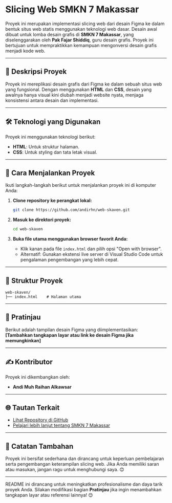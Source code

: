 # Slicing Web SMKN 7 Makassar

Proyek ini merupakan implementasi slicing web dari desain Figma ke dalam bentuk situs web statis menggunakan teknologi web dasar. Desain awal dibuat untuk lomba desain grafis di **SMKN 7 Makassar**, yang diselenggarakan oleh **Pak Fajar Shiddiq**, guru desain grafis. Proyek ini bertujuan untuk mempraktikkan kemampuan mengonversi desain grafis menjadi kode web.

---

## 🎯 Deskripsi Proyek

Proyek ini mereplikasi desain grafis dari Figma ke dalam sebuah situs web yang fungsional. Dengan menggunakan **HTML** dan **CSS**, desain yang awalnya hanya visual kini diubah menjadi website nyata, menjaga konsistensi antara desain dan implementasi.

---

## 🛠️ Teknologi yang Digunakan

Proyek ini menggunakan teknologi berikut:
- **HTML**: Untuk struktur halaman.
- **CSS**: Untuk styling dan tata letak visual.

---

## 🚀 Cara Menjalankan Proyek

Ikuti langkah-langkah berikut untuk menjalankan proyek ini di komputer Anda:

1. **Clone repository ke perangkat lokal:**
   ```bash
   git clone https://github.com/andirhn/web-skaven.git
   ```

2. **Masuk ke direktori proyek:**
   ```bash
   cd web-skaven
   ```

3. **Buka file utama menggunakan browser favorit Anda:**
   - Klik kanan pada file `index.html` dan pilih opsi "Open with browser".
   - Alternatif: Gunakan ekstensi live server di Visual Studio Code untuk pengalaman pengembangan yang lebih cepat.

---

## 📂 Struktur Proyek

```
web-skaven/
├── index.html    # Halaman utama
```

---

## 📸 Pratinjau

Berikut adalah tampilan desain Figma yang diimplementasikan:  
**[Tambahkan tangkapan layar atau link ke desain Figma jika memungkinkan]**

---

## ✍️ Kontributor

Proyek ini dikembangkan oleh:
- **Andi Muh Raihan Alkawsar**

---

## 🌐 Tautan Terkait

- [Lihat Repository di GitHub](https://github.com/al-kawsar/web-skaven)  
- [Pelajari lebih lanjut tentang SMKN 7 Makassar](https://smkn7makassar.sch.id)  

---

## 📌 Catatan Tambahan

Proyek ini bersifat sederhana dan dirancang untuk keperluan pembelajaran serta pengembangan keterampilan slicing web. Jika Anda memiliki saran atau masukan, jangan ragu untuk menghubungi saya. 😊

--- 

README ini dirancang untuk meningkatkan profesionalisme dan daya tarik proyek Anda. Silakan modifikasi bagian **Pratinjau** jika ingin menambahkan tangkapan layar atau referensi lainnya! 😊
